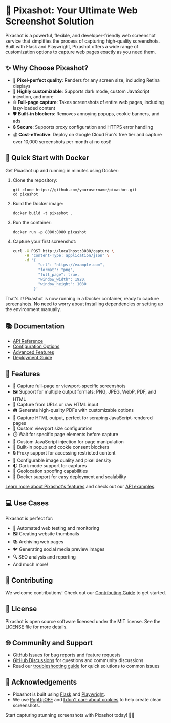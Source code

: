 # 📸 Pixashot: Your Ultimate Web Screenshot Solution

Pixashot is a powerful, flexible, and developer-friendly web screenshot service that simplifies the process of capturing high-quality screenshots. Built with Flask and Playwright, Pixashot offers a wide range of customization options to capture web pages exactly as you need them.

## ✨ Why Choose Pixashot?

- 🎨 **Pixel-perfect quality**: Renders for any screen size, including Retina displays
- 🔧 **Highly customizable**: Supports dark mode, custom JavaScript injection, and more
- 🌐 **Full-page capture**: Takes screenshots of entire web pages, including lazy-loaded content
- 🛡️ **Built-in blockers**: Removes annoying popups, cookie banners, and ads
- 🔒 **Secure**: Supports proxy configuration and HTTPS error handling
- 💰 **Cost-effective**: Deploy on Google Cloud Run's free tier and capture over 10,000 screenshots per month at no cost!

## 🚀 Quick Start with Docker

Get Pixashot up and running in minutes using Docker:

1. Clone the repository:
   ```
   git clone https://github.com/yourusername/pixashot.git
   cd pixashot
   ```

2. Build the Docker image:
   ```
   docker build -t pixashot .
   ```

3. Run the container:
   ```
   docker run -p 8080:8080 pixashot
   ```

4. Capture your first screenshot:
   ```bash
   curl -X POST http://localhost:8080/capture \
        -H "Content-Type: application/json" \
        -d '{
              "url": "https://example.com",
              "format": "png",
              "full_page": true,
              "window_width": 1920,
              "window_height": 1080
            }'
   ```

That's it! Pixashot is now running in a Docker container, ready to capture screenshots. No need to worry about installing dependencies or setting up the environment manually.

## 📚 Documentation

- [API Reference](docs/api-reference.md)
- [Configuration Options](docs/configuration.md)
- [Advanced Features](docs/advanced.md)
- [Deployment Guide](docs/deployment.md)

## 🌟 Features

- 📸 Capture full-page or viewport-specific screenshots
- 🖼️ Support for multiple output formats: PNG, JPEG, WebP, PDF, and HTML
- 📄 Capture from URLs or raw HTML input
- 🖨️ Generate high-quality PDFs with customizable options
- 🔄 Capture HTML output, perfect for scraping JavaScript-rendered pages
- 📱 Custom viewport size configuration
- ⏱️ Wait for specific page elements before capture
- 🧰 Custom JavaScript injection for page manipulation
- 🚫 Built-in popup and cookie consent blockers
- 🔒 Proxy support for accessing restricted content
- 🎨 Configurable image quality and pixel density
- 🌓 Dark mode support for captures
- 📍 Geolocation spoofing capabilities
- 🐳 Docker support for easy deployment and scalability

[Learn more about Pixashot's features](docs/features.md) and check out our [API examples](docs/api-examples.md).

## 💻 Use Cases

Pixashot is perfect for:

- 🧪 Automated web testing and monitoring
- 🖼️ Creating website thumbnails
- 📚 Archiving web pages
- 🐦 Generating social media preview images
- 🔍 SEO analysis and reporting
- And much more!

## 🤝 Contributing

We welcome contributions! Check out our [Contributing Guide](docs/contributing.md) to get started.

## 📄 License

Pixashot is open source software licensed under the MIT license. See the [LICENSE](LICENSE) file for more details.

## 🌐 Community and Support

- [GitHub Issues](https://github.com/yourusername/pixashot/issues) for bug reports and feature requests
- [GitHub Discussions](https://github.com/yourusername/pixashot/discussions) for questions and community discussions
- Read our [troubleshooting guide](docs/troubleshooting.md) for quick solutions to common issues

## 🙏 Acknowledgements

- Pixashot is built using [Flask](https://flask.palletsprojects.com/en/3.0.x/) and [Playwright](https://playwright.dev/).
- We use [PopUpOFF](https://chromewebstore.google.com/detail/popupoff-popup-and-overla/ifnkdbpmgkdbfklnbfidaackdenlmhgh?hl=en) and [I don't care about cookies](https://chromewebstore.google.com/detail/i-dont-care-about-cookies/fihnjjcciajhdojfnbdddfaoknhalnja) to help create clean screenshots.

Start capturing stunning screenshots with Pixashot today! 🚀📸